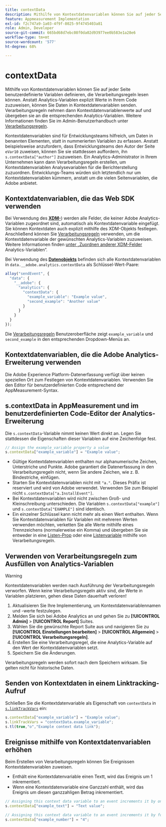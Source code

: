 ```yaml
---
title: contextData
description: Mithilfe von Kontextdatenvariablen können Sie auf jeder Seite benutzerdefinierte Variablen definieren, die Verarbeitungsregeln lesen können.
feature: Appmeasurement Implementation
exl-id: f2c747a9-1a03-4f9f-8025-9f4745403a81
role: Admin, Developer
source-git-commit: 665bd68d7ebc08f0da02d93977ee0b583e1a28e6
workflow-type: tm+mt
source-wordcount: '577'
ht-degree: 68%

---
```


# contextData

Mithilfe von Kontextdatenvariablen können Sie auf jeder Seite benutzerdefinierte Variablen definieren, die Verarbeitungsregeln lesen können. Anstatt Analytics-Variablen explizit Werte in Ihrem Code zuzuweisen, können Sie Daten in Kontextdatenvariablen senden. Verarbeitungsregeln nehmen dann Kontextdatenvariablenwerte auf und übergeben sie an die entsprechenden Analytics-Variablen. Weitere Informationen finden Sie im Admin-Benutzerhandbuch unter [Verarbeitungsregeln](/help/admin/admin/c-manage-report-suites/c-edit-report-suites/general/c-processing-rules/c-processing-rules-configuration/t-processing-rules.md).

Kontextdatenvariablen sind für Entwicklungsteams hilfreich, um Daten in benannten Elementen, statt in nummerierten Variablen zu erfassen. Anstatt beispielsweise anzufordern, dass Entwicklungsteams den Autor der Seite `eVar10` zuweisen, können Sie sie stattdessen auffordern, ihn `s.contextData["author"]` zuzuweisen. Ein Analytics-Administrator in Ihrem Unternehmen kann dann Verarbeitungsregeln erstellen, um Kontextdatenvariablen Analysevariablen für die Berichterstellung zuzuordnen. Entwicklungs-Teams würden sich letztendlich nur um Kontextdatenvariablen kümmern, anstatt um die vielen Seitenvariablen, die Adobe anbietet.

## Kontextdatenvariablen, die das Web SDK verwenden

Bei Verwendung des [**XDM-**](/help/implement/aep-edge/xdm-var-mapping.md)) werden alle Felder, die keiner Adobe Analytics-Variablen zugeordnet sind, automatisch als Kontextdatenvariable eingefügt. Sie können Kontextdaten auch explizit mithilfe des XDM-Objekts festlegen. Anschließend können Sie [Verarbeitungsregeln](/help/admin/admin/c-manage-report-suites/c-edit-report-suites/general/c-processing-rules/processing-rules.md) verwenden, um die Kontextdatenvariable der gewünschten Analytics-Variablen zuzuweisen.  Weitere Informationen finden [ unter „Zuordnen anderer XDM-Felder ](../../aep-edge/xdm-var-mapping.md#mapping-other-xdm-fields-to-analytics-variables) Analytics-Variablen“.

Bei Verwendung des [**Datenobjekts**](/help/implement/aep-edge/data-var-mapping.md) befinden sich alle Kontextdatenvariablen in `data.__adobe.analytics.contextData` als Schlüssel-Wert-Paare:

```js
alloy("sendEvent", {
  "data": {
    "__adobe": {
      "analytics": {
        "contextData": {
          "example_variable": "Example value",
          "second_example": "Another value"
        }
      }
    }
  }
});
```

Die [Verarbeitungsregeln](/help/admin/admin/c-manage-report-suites/c-edit-report-suites/general/c-processing-rules/processing-rules.md) Benutzeroberfläche zeigt `example_variable` und `second_example` in den entsprechenden Dropdown-Menüs an.

## Kontextdatenvariablen, die die Adobe Analytics-Erweiterung verwenden

Die Adobe Experience Platform-Datenerfassung verfügt über keinen speziellen Ort zum Festlegen von Kontextdatenvariablen. Verwenden Sie den Editor für benutzerdefinierten Code entsprechend der AppMeasurement-Syntax.

## s.contextData in AppMeasurement und im benutzerdefinierten Code-Editor der Analytics-Erweiterung

Die `s.contextData`-Variable nimmt keinen Wert direkt an. Legen Sie stattdessen die Eigenschaften dieser Variablen auf eine Zeichenfolge fest.

```js
// Assign the example_variable property a value
s.contextData["example_variable"] = "Example value";
```

* Gültige Kontextdatenvariablen enthalten nur alphanumerische Zeichen, Unterstriche und Punkte. Adobe garantiert die Datenerfassung in den Verarbeitungsregeln nicht, wenn Sie andere Zeichen, wie z. B. Bindestriche, einfügen.
* Starten Sie Kontextdatenvariablen nicht mit `"a."`. Dieses Präfix ist reserviert und wird von Adobe verwendet. Verwenden Sie zum Beispiel nicht `s.contextData["a.InstallEvent"]`.
* Bei Kontextdatenvariablen wird nicht zwischen Groß- und Kleinschreibung unterschieden. Die Variablen `s.contextData["example"]` und `s.contextData["EXAMPLE"]` sind identisch.
* Ein einzelner Schlüssel kann nicht mehr als einen Wert enthalten. Wenn Sie Kontextdatenvariablen für Variablen mit mehreren Werten verwenden möchten, verketten Sie alle Werte mithilfe eines Trennzeichens (normalerweise ein Komma) und übergeben Sie sie entweder in eine [Listen-Prop](prop.md#list-props) oder eine [Listenvariable](list.md) mithilfe von Verarbeitungsregeln.

## Verwenden von Verarbeitungsregeln zum Ausfüllen von Analytics-Variablen

>[!WARNING]
>
>Kontextdatenvariablen werden nach Ausführung der Verarbeitungsregeln verworfen. Wenn keine Verarbeitungsregeln aktiv sind, die Werte in Variablen platzieren, gehen diese Daten dauerhaft verloren!

1. Aktualisieren Sie Ihre Implementierung, um Kontextdatenvariablennamen und -werte festzulegen.
2. Melden Sie sich bei Adobe Analytics an und gehen Sie zu **[!UICONTROL Admin]** > **[!UICONTROL Report]** Suites.
3. Wählen Sie die gewünschte Report Suite aus und navigieren Sie zu **[!UICONTROL Einstellungen bearbeiten]** > **[!UICONTROL Allgemein]** > **[!UICONTROL Verarbeitungsregeln]**.
4. Erstellen Sie eine Verarbeitungsregel, die eine Analytics-Variable auf den Wert der Kontextdatenvariablen setzt.
5. Speichern Sie die Änderungen.

Verarbeitungsregeln werden sofort nach dem Speichern wirksam. Sie gelten nicht für historische Daten.

## Senden von Kontextdaten in einem Linktracking-Aufruf

Schließen Sie die Kontextdatenvariable als Eigenschaft von `contextData` in [`s.linkTrackVars`](../config-vars/linktrackvars.md) ein:

```js
s.contextData["example_variable"] = "Example value";
s.linkTrackVars = "contextData.example_variable";
s.tl(true,"o","Example context data link");
```

## Ereignisse mithilfe von Kontextdatenvariablen erhöhen

Beim Erstellen von Verarbeitungsregeln können Sie Ereignissen Kontextdatenvariablen zuweisen.

* Enthält eine Kontextdatenvariable einen Textt, wird das Ereignis um 1 inkrementiert.
* Wenn eine Kontextdatenvariable eine Ganzzahl enthält, wird das Ereignis um diesen ganzzahligen Betrag inkrementiert.

```js
// Assigning this context data variable to an event increments it by one
s.contextData["example_text"] = "Text value";

// Assigning this context data variable to an event increments it by four
s.contextData["example_number"] = "4";
```
